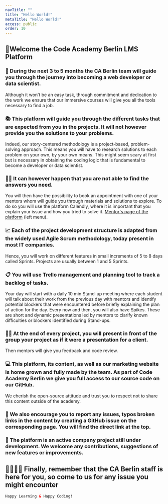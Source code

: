 ```yaml
---
navTitle: ""
title: "Hello World!"
metaTitle: "Hello World!"
access: public
order: 10
---
```


## 🌄Welcome the Code Academy Berlin LMS Platform

### 🧭 During the next 3 to 5 months the CA Berlin team will guide you through the journey into becoming a web developer or data scientist.

Although it won’t be an easy task, through commitment and dedication to the work we ensure that our immersive courses will give you all the tools necessary to find a job.

### 📚 This platform will guide you through the different tasks that are expected from you in the projects. It will not however provide you the solutions to your problems.

Indeed, our story-centered methodology is a project-based, problem-solving approach. This means you will have to research solutions to each problem on your own, by your own means.
This might seem scary at first but is necessary in obtaining the coding logic that is fundamental to become a developer or data scientist.

### 👩‍🏫 It can however happen that you are not able to find the answers you need.

You will then have the possibility to book an appointment with one of your mentors whom will guide you through materials and solutions to explore.
To do so you will use the platform Calendly, where it is important that you explain your issue and how you tried to solve it.
[Mentor's page of the platform](./mentors) (left menu).

### 📈 Each of the project development structure is adapted from the widely used Agile Scrum methodology, today present in most IT companies.

Hence, you will work on different features in small increments of 5 to 8 days called Sprints. Projects are usually between 1 and 5 Sprints.

### 📋 You will use Trello management and planning tool to track a backlog of tasks.

Your day will start with a daily 10 min Stand-up meeting where each student will talk about their work from the previous day with mentors and identify potential blockers that were encountered before briefly explaining the plan of action for the day.
Every now and then, you will also have Spikes. These are short and dynamic presentations led by mentors to clarify known difficulties or blockers identified during Stand-ups.

### 🏋️‍♂️ At the end of every project, you will present in front of the group your project as if it were a presentation for a client.

Then mentors will give you feedback and code review.

### 💻 This platform, its content, as well as our marketing website is home grown and fully made by the team. As part of Code Academy Berlin we give you full access to our source code on our GitHub.

We cherish the open-source attitude and trust you to respect not to share this content outside of the academy.

### 📢 We also encourage you to report any issues, typos broken links in the content by creating a GitHub issue on the corresponding page. You will find the direct link at the top.

### 🚧 The platform is an active company project still under development. We welcome any contributions, suggestions of new features or improvements.

## 👨‍👩‍👧‍👦 Finally, remember that the CA Berlin staff is here for you, so come to us for any issue you might encounter

```html
Happy Learning & Happy Coding!
```
